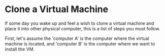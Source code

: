 # Clone a Virtual Machine
If some day you wake up and feel a wish to clone a virtual machine and place it into other physical computer, this is a list of steps you must follow.

First, let's assume the 'computer A' is the computer where the virtual machine is located, and 'computer B' is the computer where we want to install the VM. 

